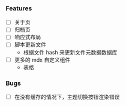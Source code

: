 ### Features

- [ ] 关于页
- [ ] 归档页
- [ ] 响应式布局
- [ ] 脚本更新文件
  - 根据文件 hash 来更新文件元数据数据库
- [ ] 更多的 mdx 自定义组件
  - 表格

### Bugs

- [ ] 在没有缓存的情况下，主题切换按钮渲染错误
